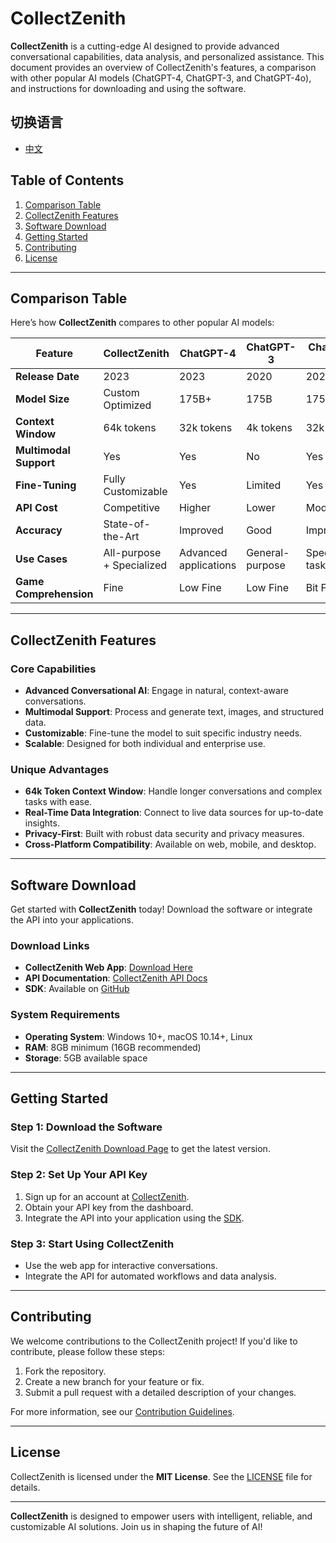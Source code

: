 # CollectZenith

**CollectZenith** is a cutting-edge AI designed to provide advanced conversational capabilities, data analysis, and personalized assistance. This document provides an overview of CollectZenith's features, a comparison with other popular AI models (ChatGPT-4, ChatGPT-3, and ChatGPT-4o), and instructions for downloading and using the software.

## 切换语言
- [中文](README_zh.md)

## Table of Contents
1. [Comparison Table](#comparison-table)
2. [CollectZenith Features](#collectzenith-features)
3. [Software Download](#software-download)
4. [Getting Started](#getting-started)
5. [Contributing](#contributing)
6. [License](#license)

---

## Comparison Table

Here’s how **CollectZenith** compares to other popular AI models:

| Feature                | CollectZenith           | ChatGPT-4               | ChatGPT-3               | ChatGPT-4o              |
|------------------------|-------------------------|-------------------------|-------------------------|-------------------------|
| **Release Date**       | 2023                    | 2023                    | 2020                    | 2023                    |
| **Model Size**         | Custom Optimized        | 175B+                  | 175B                    | 175B+                  |
| **Context Window**     | 64k tokens             | 32k tokens             | 4k tokens               | 32k tokens             |
| **Multimodal Support** | Yes                    | Yes                    | No                      | Yes                    |
| **Fine-Tuning**        | Fully Customizable     | Yes                    | Limited                 | Yes                    |
| **API Cost**           | Competitive            | Higher                 | Lower                   | Moderate               |
| **Accuracy**           | State-of-the-Art       | Improved               | Good                    | Improved               |
| **Use Cases**          | All-purpose + Specialized | Advanced applications  | General-purpose         | Specialized tasks      |
| **Game Comprehension** | Fine                   | Low Fine               | Low Fine                | Bit Fine               |
---

## CollectZenith Features

### Core Capabilities
- **Advanced Conversational AI**: Engage in natural, context-aware conversations.
- **Multimodal Support**: Process and generate text, images, and structured data.
- **Customizable**: Fine-tune the model to suit specific industry needs.
- **Scalable**: Designed for both individual and enterprise use.

### Unique Advantages
- **64k Token Context Window**: Handle longer conversations and complex tasks with ease.
- **Real-Time Data Integration**: Connect to live data sources for up-to-date insights.
- **Privacy-First**: Built with robust data security and privacy measures.
- **Cross-Platform Compatibility**: Available on web, mobile, and desktop.

---

## Software Download

Get started with **CollectZenith** today! Download the software or integrate the API into your applications.

### Download Links
- **CollectZenith Web App**: [Download Here](https://www.collectzenith.com/download)
- **API Documentation**: [CollectZenith API Docs](https://www.collectzenith.com/api-docs)
- **SDK**: Available on [GitHub](https://github.com/collectzenith/sdk)

### System Requirements
- **Operating System**: Windows 10+, macOS 10.14+, Linux
- **RAM**: 8GB minimum (16GB recommended)
- **Storage**: 5GB available space

---

## Getting Started

### Step 1: Download the Software
Visit the [CollectZenith Download Page](https://www.collectzenith.com/download) to get the latest version.

### Step 2: Set Up Your API Key
1. Sign up for an account at [CollectZenith](https://www.collectzenith.com/signup).
2. Obtain your API key from the dashboard.
3. Integrate the API into your application using the [SDK](https://github.com/collectzenith/sdk).

### Step 3: Start Using CollectZenith
- Use the web app for interactive conversations.
- Integrate the API for automated workflows and data analysis.

---

## Contributing

We welcome contributions to the CollectZenith project! If you'd like to contribute, please follow these steps:
1. Fork the repository.
2. Create a new branch for your feature or fix.
3. Submit a pull request with a detailed description of your changes.

For more information, see our [Contribution Guidelines](https://github.com/collectzenith/contributing).

---

## License

CollectZenith is licensed under the **MIT License**. See the [LICENSE](LICENSE) file for details.

---

**CollectZenith** is designed to empower users with intelligent, reliable, and customizable AI solutions. Join us in shaping the future of AI!
